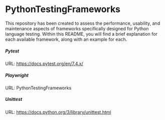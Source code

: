 # PythonTestingFrameworks
This repository has been created to assess the performance, usability, and maintenance aspects of frameworks specifically designed for Python language testing.
Within this README, you will find a brief explanation for each available framework, along with an example for each.


##### Pytest #####
URL: https://docs.pytest.org/en/7.4.x/

##### Playwright #####
URL: PythonTestingFrameworks

##### Unittest #####
URL: https://docs.python.org/3/library/unittest.html
